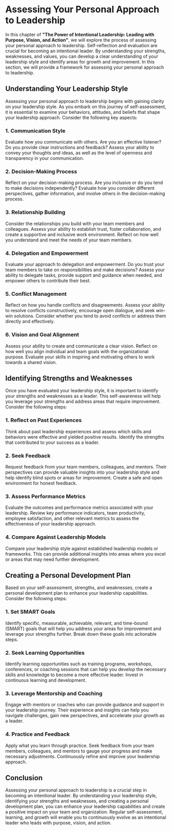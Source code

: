Assessing Your Personal Approach to Leadership
=======================================================

In this chapter of **"The Power of Intentional Leadership: Leading with Purpose, Vision, and Action"**, we will explore the process of assessing your personal approach to leadership. Self-reflection and evaluation are crucial for becoming an intentional leader. By understanding your strengths, weaknesses, and values, you can develop a clear understanding of your leadership style and identify areas for growth and improvement. In this section, we will provide a framework for assessing your personal approach to leadership.

**Understanding Your Leadership Style**
---------------------------------------

Assessing your personal approach to leadership begins with gaining clarity on your leadership style. As you embark on this journey of self-assessment, it is essential to examine your behaviors, attitudes, and beliefs that shape your leadership approach. Consider the following key aspects:

### **1. Communication Style**

Evaluate how you communicate with others. Are you an effective listener? Do you provide clear instructions and feedback? Assess your ability to convey your thoughts and ideas, as well as the level of openness and transparency in your communication.

### **2. Decision-Making Process**

Reflect on your decision-making process. Are you inclusive or do you tend to make decisions independently? Evaluate how you consider different perspectives, gather information, and involve others in the decision-making process.

### **3. Relationship Building**

Consider the relationships you build with your team members and colleagues. Assess your ability to establish trust, foster collaboration, and create a supportive and inclusive work environment. Reflect on how well you understand and meet the needs of your team members.

### **4. Delegation and Empowerment**

Evaluate your approach to delegation and empowerment. Do you trust your team members to take on responsibilities and make decisions? Assess your ability to delegate tasks, provide support and guidance when needed, and empower others to contribute their best.

### **5. Conflict Management**

Reflect on how you handle conflicts and disagreements. Assess your ability to resolve conflicts constructively, encourage open dialogue, and seek win-win solutions. Consider whether you tend to avoid conflicts or address them directly and effectively.

### **6. Vision and Goal Alignment**

Assess your ability to create and communicate a clear vision. Reflect on how well you align individual and team goals with the organizational purpose. Evaluate your skills in inspiring and motivating others to work towards a shared vision.

**Identifying Strengths and Weaknesses**
----------------------------------------

Once you have evaluated your leadership style, it is important to identify your strengths and weaknesses as a leader. This self-awareness will help you leverage your strengths and address areas that require improvement. Consider the following steps:

### **1. Reflect on Past Experiences**

Think about past leadership experiences and assess which skills and behaviors were effective and yielded positive results. Identify the strengths that contributed to your success as a leader.

### **2. Seek Feedback**

Request feedback from your team members, colleagues, and mentors. Their perspectives can provide valuable insights into your leadership style and help identify blind spots or areas for improvement. Create a safe and open environment for honest feedback.

### **3. Assess Performance Metrics**

Evaluate the outcomes and performance metrics associated with your leadership. Review key performance indicators, team productivity, employee satisfaction, and other relevant metrics to assess the effectiveness of your leadership approach.

### **4. Compare Against Leadership Models**

Compare your leadership style against established leadership models or frameworks. This can provide additional insights into areas where you excel or areas that may need further development.

**Creating a Personal Development Plan**
----------------------------------------

Based on your self-assessment, strengths, and weaknesses, create a personal development plan to enhance your leadership capabilities. Consider the following steps:

### **1. Set SMART Goals**

Identify specific, measurable, achievable, relevant, and time-bound (SMART) goals that will help you address your areas for improvement and leverage your strengths further. Break down these goals into actionable steps.

### **2. Seek Learning Opportunities**

Identify learning opportunities such as training programs, workshops, conferences, or coaching sessions that can help you develop the necessary skills and knowledge to become a more effective leader. Invest in continuous learning and development.

### **3. Leverage Mentorship and Coaching**

Engage with mentors or coaches who can provide guidance and support in your leadership journey. Their experience and insights can help you navigate challenges, gain new perspectives, and accelerate your growth as a leader.

### **4. Practice and Feedback**

Apply what you learn through practice. Seek feedback from your team members, colleagues, and mentors to gauge your progress and make necessary adjustments. Continuously refine and improve your leadership approach.

**Conclusion**
--------------

Assessing your personal approach to leadership is a crucial step in becoming an intentional leader. By understanding your leadership style, identifying your strengths and weaknesses, and creating a personal development plan, you can enhance your leadership capabilities and create a positive impact on your team and organization. Regular self-assessment, learning, and growth will enable you to continuously evolve as an intentional leader who leads with purpose, vision, and action.

